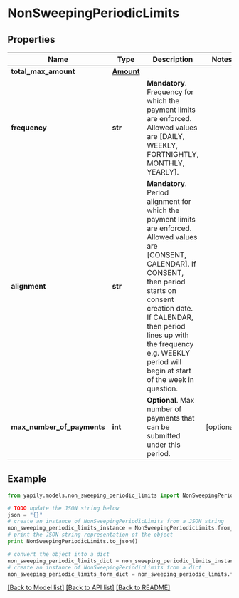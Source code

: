 # NonSweepingPeriodicLimits


## Properties
Name | Type | Description | Notes
------------ | ------------- | ------------- | -------------
**total_max_amount** | [**Amount**](Amount.md) |  | 
**frequency** | **str** | __Mandatory__. Frequency for which the payment limits are enforced. Allowed values are [DAILY, WEEKLY, FORTNIGHTLY, MONTHLY, YEARLY]. | 
**alignment** | **str** | __Mandatory__. Period alignment for which the payment limits are enforced. Allowed values are [CONSENT, CALENDAR]. If CONSENT, then period starts on consent creation date. If CALENDAR, then period lines up with the frequency e.g. WEEKLY period will begin at start of the week in question. | 
**max_number_of_payments** | **int** | __Optional__. Max number of payments that can be submitted under this period. | [optional] 

## Example

```python
from yapily.models.non_sweeping_periodic_limits import NonSweepingPeriodicLimits

# TODO update the JSON string below
json = "{}"
# create an instance of NonSweepingPeriodicLimits from a JSON string
non_sweeping_periodic_limits_instance = NonSweepingPeriodicLimits.from_json(json)
# print the JSON string representation of the object
print NonSweepingPeriodicLimits.to_json()

# convert the object into a dict
non_sweeping_periodic_limits_dict = non_sweeping_periodic_limits_instance.to_dict()
# create an instance of NonSweepingPeriodicLimits from a dict
non_sweeping_periodic_limits_form_dict = non_sweeping_periodic_limits.from_dict(non_sweeping_periodic_limits_dict)
```
[[Back to Model list]](../README.md#documentation-for-models) [[Back to API list]](../README.md#documentation-for-api-endpoints) [[Back to README]](../README.md)


